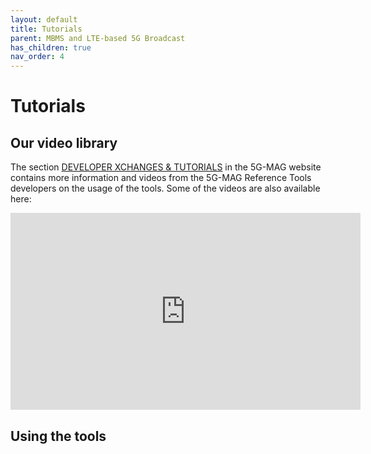 ```yaml
---
layout: default
title: Tutorials
parent: MBMS and LTE-based 5G Broadcast
has_children: true
nav_order: 4
---
```


# Tutorials

## Our video library
The section [DEVELOPER XCHANGES & TUTORIALS](https://www.5g-mag.com/tutorials) in the 5G-MAG website contains more information and videos from the 5G-MAG Reference Tools developers on the usage of the tools. Some of the videos are also available here:

<iframe width="560" height="315" src="https://www.youtube.com/watch?v=dZaUAhYZTUU&list=PLFqKJZ78_IWWbdf4rZ_SS9W0dqpLhKZz8&pp=gAQBiAQB" title="YouTube video player" frameborder="0" allow="accelerometer; autoplay; clipboard-write; encrypted-media; gyroscope; picture-in-picture; web-share" referrerpolicy="strict-origin-when-cross-origin" allowfullscreen></iframe>

## Using the tools
